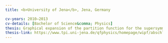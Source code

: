 ```yaml
---
title: <b>University of Jena</b>, Jena, Germany

cv-years: 2010–2013
cv-details: [Bachelor of Science&comma; Physics]
thesis: Graphical expansion of the partition function for the supersymmetric non-linear $\sigma$-model in (1+0) D &#91;German&#93;
thesis-link: https://www.tpi.uni-jena.de/qfphysics/homepage/wipf/abschlussarbeiten/schambach_bachelor.pdf
---
```

